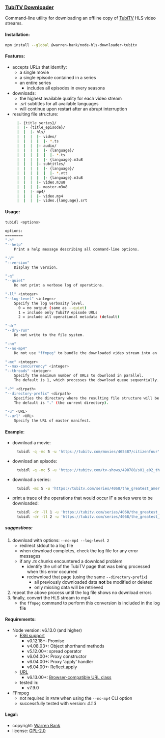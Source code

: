 ### [TubiTV Downloader](https://github.com/warren-bank/node-hls-downloader-tubitv)

Command-line utility for downloading an offline copy of [TubiTV](https://tubitv.com/) HLS video streams.

#### Installation:

```bash
npm install --global @warren-bank/node-hls-downloader-tubitv
```

#### Features:

* accepts URLs that identify:
  - a single movie
  - a single episode contained in a series
  - an entire series
    * includes all episodes in every seasons
* downloads:
  - the highest available quality for each video stream
  - _.srt_ subtitles for all available languages
  - will continue upon restart after an abrupt interruption
* resulting file structure:
  ```bash
    |- {title_series}/
    |  |- {title_episode}/
    |  |  |- hls/
    |  |  |  |- video/
    |  |  |  |  |- *.ts
    |  |  |  |- audio/
    |  |  |  |  |- {language}/
    |  |  |  |  |  |- *.ts
    |  |  |  |  |- {language}.m3u8
    |  |  |  |- subtitles/
    |  |  |  |  |- {language}/
    |  |  |  |  |  |- *.vtt
    |  |  |  |  |- {language}.m3u8
    |  |  |  |- video.m3u8
    |  |  |  |- master.m3u8
    |  |  |- mp4/
    |  |  |  |- video.mp4
    |  |  |  |- video.{language}.srt
  ```

#### Usage:

```bash
tubidl <options>

options:
========
"-h"
"--help"
    Print a help message describing all command-line options.

"-V"
"--version"
    Display the version.

"-q"
"--quiet"
    Do not print a verbose log of operations.

"-ll" <integer>
"--log-level" <integer>
    Specify the log verbosity level.
      0 = no output (same as --quiet)
      1 = include only TubiTV episode URLs
      2 = include all operational metadata (default)

"-dr"
"--dry-run"
    Do not write to the file system.

"-nm"
"--no-mp4"
    Do not use "ffmpeg" to bundle the downloaded video stream into an .mp4 file container.

"-mc" <integer>
"--max-concurrency" <integer>
"--threads" <integer>
    Specify the maximum number of URLs to download in parallel.
    The default is 1, which processes the download queue sequentially.

"-P" <dirpath>
"--directory-prefix" <dirpath>
    Specifies the directory where the resulting file structure will be saved to.
    The default is "." (the current directory).

"-u" <URL>
"--url" <URL>
    Specify the URL of master manifest.
```

#### Example:

* download a movie:
  ```bash
    tubidl -q -mc 5 -u 'https://tubitv.com/movies/465487/citizenfour'
  ```
* download an episode:
  ```bash
    tubidl -q -mc 5 -u 'https://tubitv.com/tv-shows/498780/s01_e02_the_grand_deception_part_2'
  ```
* download a series:
  ```bash
    tubidl -mc 5 -u 'https://tubitv.com/series/4068/the_greatest_american_hero'

* print a trace of the operations that would occur IF a series were to be downloaded:
  ```bash
    tubidl -dr -ll 1 -u 'https://tubitv.com/series/4068/the_greatest_american_hero'
    tubidl -dr -ll 2 -u 'https://tubitv.com/series/4068/the_greatest_american_hero'
  ```

##### suggestions:

1. download with options: `--no-mp4 --log-level 2`
   * redirect stdout to a log file
   * when download completes, check the log file for any error messages
   * if any _.ts_ chunks encountered a download problem
     - identify the url of the TubiTV page that was being processed when this error occurred
     - redownload that page (using the same `--directory-prefix`)
       * all previously downloaded data __not__ be modified or deleted
       * only missing data will be retrieved
2. repeat the above process until the log file shows no download errors
3. finally, convert the HLS stream to mp4
   * the `ffmpeg` command to perform this conversion is included in the log file

#### Requirements:

* Node version: v6.13.0 (and higher)
  * [ES6 support](http://node.green/)
    * v0.12.18+: Promise
    * v4.08.03+: Object shorthand methods
    * v5.12.00+: spread operator
    * v6.04.00+: Proxy constructor
    * v6.04.00+: Proxy 'apply' handler
    * v6.04.00+: Reflect.apply
  * [URL](https://nodejs.org/api/url.html)
    * v6.13.00+: [Browser-compatible URL class](https://nodejs.org/api/url.html#url_class_url)
  * tested in:
    * v7.9.0
* FFmpeg
  * not required in `PATH` when using the `--no-mp4` CLI option
  * successfully tested with version: _4.1.3_

#### Legal:

* copyright: [Warren Bank](https://github.com/warren-bank)
* license: [GPL-2.0](https://www.gnu.org/licenses/old-licenses/gpl-2.0.txt)
